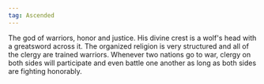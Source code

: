 ```yaml
---
tag: Ascended
---
```

The god of warriors, honor and justice. His divine crest is a wolf's head with a greatsword across it. The organized religion is very structured and all of the clergy are trained warriors. Whenever two nations go to war, clergy on both sides will participate and even battle one another as long as both sides are fighting honorably.